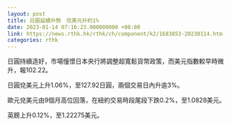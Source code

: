 ```yaml
---
layout: post
title: 日圓延續升勢　兌美元升約1%
date: 2023-01-14 07:16:23.000000000 +08:00
link: https://news.rthk.hk/rthk/ch/component/k2/1683853-20230114.htm
categories: rthk
---
```


日圓持續造好，市場憧憬日本央行將調整超寬鬆貨幣政策，而美元指數較早時微升，報102.22。

日圓兌美元上升1.06%，至127.92日圓，兩個交易日內升逾3%。

歐元兌美元由9個月高位回落，在紐約交易時段尾段下跌0.2%，至1.0828美元。

英鎊上升0.12%，至1.22275美元。
